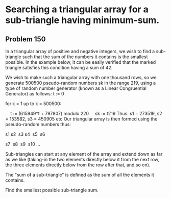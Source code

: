 #  Searching a triangular array for a sub-triangle having minimum-sum.
## Problem 150


In a triangular array of positive and negative integers, we wish to find a sub-triangle such that the sum of the numbers it contains is the smallest possible.
In the example below, it can be easily verified that the marked triangle satisfies this condition having a sum of 42.


We wish to make such a triangular array with one thousand rows, so we generate 500500 pseudo-random numbers sk in the range 219, using a type of random number generator (known as a Linear Congruential Generator) as follows:
t := 0

for k = 1 up to k = 500500:

    t := (615949*t + 797807) modulo 220
    sk := t219
Thus: s1 = 273519, s2 = 153582, s3 = 450905 etc
Our triangular array is then formed using the pseudo-random numbers thus:

s1
s2  s3
s4  s5  s6  

s7  s8  s9  s10
...

Sub-triangles can start at any element of the array and extend down as far as we like (taking-in the two elements directly below it from the next row, the three elements directly below from the row after that, and so on).

The "sum of a sub-triangle" is defined as the sum of all the elements it contains.

Find the smallest possible sub-triangle sum.


